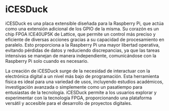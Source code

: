 # iCESDuck
iCESDuck es una placa extensible diseñada para la Raspberry Pi, que actúa como una extensión adicional de los GPIO de la misma. Su corazón es un chip FPGA ICE40UP5K de Lattice, que permite un control más preciso y eficiente de diversas acciones gracias a su capacidad de procesamiento en paralelo. Esto proporciona a la Raspberry Pi una mayor libertad operativa, evitando pérdidas de datos y reduciendo discrepancias, ya que las tareas intensivas se manejan de manera independiente, comunicándose con la Raspberry Pi solo cuando es necesario.

La creación de iCESDuck surge de la necesidad de interactuar con la electrónica digital a un nivel más bajo de programación. Esta herramienta física es ideal para una variedad de usos, incluyendo estudios académicos, investigación avanzada o simplemente como un pasatiempo para entusiastas de la tecnología. iCESDuck permite a los usuarios explorar y experimentar con la tecnología FPGA, proporcionando una plataforma versátil y accesible para el desarrollo de proyectos digitales.
